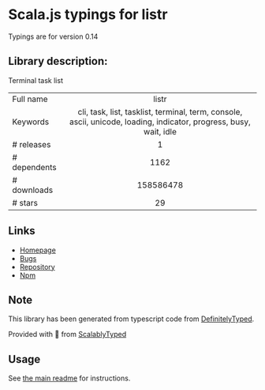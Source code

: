 
# Scala.js typings for listr

Typings are for version 0.14

## Library description:
Terminal task list

|                    |                 |
| ------------------ | :-------------: |
| Full name          | listr |
| Keywords           | cli, task, list, tasklist, terminal, term, console, ascii, unicode, loading, indicator, progress, busy, wait, idle |
| # releases         | 1 |
| # dependents       | 1162 |
| # downloads        | 158586478 |
| # stars            | 29 |

## Links
- [Homepage](https://github.com/SamVerschueren/listr#readme)
- [Bugs](https://github.com/SamVerschueren/listr/issues)
- [Repository](https://github.com/SamVerschueren/listr)
- [Npm](https://www.npmjs.com/package/listr)
    


## Note
This library has been generated from typescript code from [DefinitelyTyped](https://definitelytyped.org).

Provided with :purple_heart: from [ScalablyTyped](https://github.com/oyvindberg/ScalablyTyped)

## Usage
See [the main readme](../../readme.md) for instructions.


